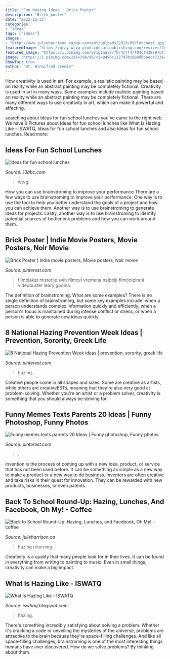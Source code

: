 ```yaml
---
title: "Fun Hazing Ideas : Brick Poster"
description: "Brick poster"
date: "2022-12-31"
categories:
- "ideas"
tags: ["ideas"]
images:
- "http://www.julieharrison.ca/wp-content/uploads/2013/09/lunches1.jpg"
featuredImage: "https://gray-wtvg-prod.cdn.arcpublishing.com/resizer/2cR9SNFjvNWl2GSPkHMA_So-bRM=/1200x675/smart/cloudfront-us-east-1.images.arcpublishing.com/gray/EH5JJJ6TDRKVTBZQ3PKPFKVCGU.jpg"
featured_image: "https://i.pinimg.com/originals/f0/4c/f4/f04cf438297cf3b7d64b0fe5051017bd.jpg"
image: "https://i.pinimg.com/236x/84/96/c1/8496c112797bc808dbbeeca723ec87ea.jpg?nii=t"
ShowToc: true
author: "Dr. Winnifred Cremin"
---
```



How creativity is used in art: For example, a realistic painting may be based on reality while an abstract painting may be completely fictional.
Creativity is used in art in many ways. Some examples include realistic painting based on reality while an abstract painting may be completely fictional. There are many different ways to use creativity in art, which can make it powerful and affecting.

	

		
searching about Ideas for fun school lunches you've came to the right web. We have 6 Pictures about Ideas for fun school lunches like What Is Hazing Like - ISWATQ, Ideas for fun school lunches and also Ideas for fun school lunches. Read more:
		
    
## Ideas For Fun School Lunches

<img loading=lazy src="https://gray-wtvg-prod.cdn.arcpublishing.com/resizer/2cR9SNFjvNWl2GSPkHMA_So-bRM=/1200x675/smart/cloudfront-us-east-1.images.arcpublishing.com/gray/EH5JJJ6TDRKVTBZQ3PKPFKVCGU.jpg" onerror="this.onerror=null;this.src='https://tse2.mm.bing.net/th?id=OIP.ovNZTiT8PJrtTil-kM-0FQHaEK&amp;pid=15.1';" alt="Ideas for fun school lunches">

_Source: 13abc.com_

>wtvg. 

	

How you can use brainstroming to improve your performance
There are a few ways to use brainstroming to improve your performance. One way is to use the tool to help you better understand the goals of a project and how you can achieve them. Another way is to use brainstroming to generate Ideas for projects. Lastly, another way is to use brainstroming to identify potential sources of bottleneck problems and how you can work around them.

    
## Brick Poster | Indie Movie Posters, Movie Posters, Noir Movie

<img loading=lazy src="https://i.pinimg.com/736x/f7/a2/2a/f7a22af4fcc42126a448fde89c330c04--brick-cinema.jpg" onerror="this.onerror=null;this.src='https://tse4.mm.bing.net/th?id=OIP.RhhVbP7vRVRulX1Q-8x6LwAAAA&amp;pid=15.1';" alt="Brick Poster | Indie movie posters, Movie posters, Noir movie">

_Source: pinterest.com_

>filmplakat misterije svih filmovi vremena najbolji filmonizirani videobuster leary godina. 

	

The definition of brainstroming: What are some examples?
There is no single definition of brainstroming, but some key examples include: when a person understands complex information quickly and efficiently, when a person's focus is maintained during intense conflict or stress, or when a person is able to generate new ideas quickly.

    
## 8 National Hazing Prevention Week Ideas | Prevention, Sorority, Greek Life

<img loading=lazy src="https://i.pinimg.com/280x280_RS/f9/46/0a/f9460a23d8c0d8dded83cb753f078202.jpg" onerror="this.onerror=null;this.src='https://tse1.mm.bing.net/th?id=OIP.AifStFH9LDjaQH4KpEz-tAAAAA&amp;pid=15.1';" alt="8 National Hazing Prevention Week ideas | prevention, sorority, greek life">

_Source: pinterest.com_

>hazing. 

	

Creative people come in all shapes and sizes. Some are creative as artists, while others are creativeESTs, meaning that they're also very good at problem-solving. Whether you're an artist or a problem solver, creativity is something that you should always be striving for.

    
## Funny Memes Texts Parents 20 Ideas | Funny Photoshop, Funny Photos

<img loading=lazy src="https://i.pinimg.com/236x/84/96/c1/8496c112797bc808dbbeeca723ec87ea.jpg?nii=t" onerror="this.onerror=null;this.src='https://tse4.mm.bing.net/th?id=OIP.ARif6MWAVaF2_9np3MPqVQAAAA&amp;pid=15.1';" alt="Funny memes texts parents 20 Ideas | Funny photoshop, Funny photos">

_Source: pinterest.com_

>. 

	

Invention is the process of coming up with a new idea, product, or service that has not been used before. It can be something as simple as a new way to make a product or a new way to do business. Inventors are often creative and take risks in their quest for innovation. They can be rewarded with new products, businesses, or even patents.

    
## Back To School Round-Up: Hazing, Lunches, And Facebook, Oh My! - Coffee

<img loading=lazy src="http://www.julieharrison.ca/wp-content/uploads/2013/09/lunches1.jpg" onerror="this.onerror=null;this.src='https://tse2.mm.bing.net/th?id=OIP.u3-0qJwzwlQ1gWiXnU9y2AHaGQ&amp;pid=15.1';" alt="Back to School Round-Up: Hazing, Lunches, and Facebook, Oh My! - coffee">

_Source: julieharrison.ca_

>hazing returning. 

	

Creativity is a quality that many people look for in their lives. It can be found in everything from writing to painting to music. Even in small things, creativity can make a big impact.

    
## What Is Hazing Like - ISWATQ

<img loading=lazy src="https://i.pinimg.com/originals/f0/4c/f4/f04cf438297cf3b7d64b0fe5051017bd.jpg" onerror="this.onerror=null;this.src='https://tse3.mm.bing.net/th?id=OIP.V0yJCMcNFc2gZY-7nfUTxQHaCv&amp;pid=15.1';" alt="What Is Hazing Like - ISWATQ">

_Source: iswhaq.blogspot.com_

>hazing. 

	

There's something incredibly satisfying about solving a problem. Whether it's cracking a code or unveiling the mysteries of the universe, problems are attractive to the brain because they're space-filling challenges. And like all space-filling challenges, brainstroming is one of the most interesting things humans have ever discovered. How do we solve problems? By thinking about them.

